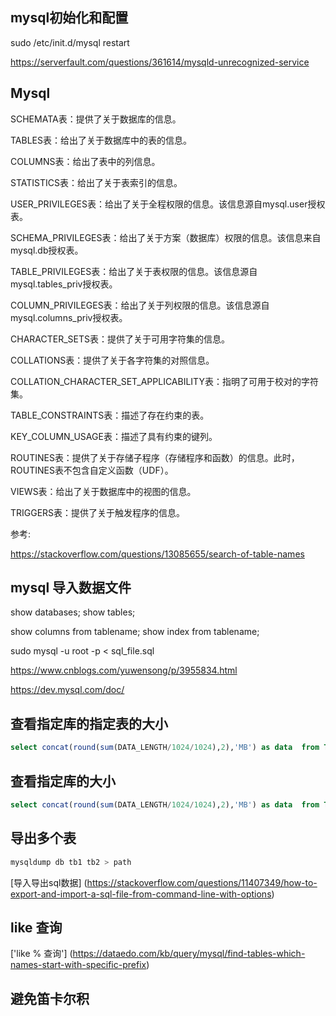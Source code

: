## mysql初始化和配置

sudo /etc/init.d/mysql restart

https://serverfault.com/questions/361614/mysqld-unrecognized-service



## Mysql

SCHEMATA表：提供了关于数据库的信息。

TABLES表：给出了关于数据库中的表的信息。

COLUMNS表：给出了表中的列信息。

STATISTICS表：给出了关于表索引的信息。

USER_PRIVILEGES表：给出了关于全程权限的信息。该信息源自mysql.user授权表。

SCHEMA_PRIVILEGES表：给出了关于方案（数据库）权限的信息。该信息来自mysql.db授权表。

TABLE_PRIVILEGES表：给出了关于表权限的信息。该信息源自mysql.tables_priv授权表。

COLUMN_PRIVILEGES表：给出了关于列权限的信息。该信息源自mysql.columns_priv授权表。

CHARACTER_SETS表：提供了关于可用字符集的信息。

COLLATIONS表：提供了关于各字符集的对照信息。

COLLATION_CHARACTER_SET_APPLICABILITY表：指明了可用于校对的字符集。

TABLE_CONSTRAINTS表：描述了存在约束的表。

KEY_COLUMN_USAGE表：描述了具有约束的键列。

ROUTINES表：提供了关于存储子程序（存储程序和函数）的信息。此时，ROUTINES表不包含自定义函数（UDF）。

VIEWS表：给出了关于数据库中的视图的信息。

TRIGGERS表：提供了关于触发程序的信息。

参考:

https://stackoverflow.com/questions/13085655/search-of-table-names


## mysql 导入数据文件

show databases;
show tables;

show columns from tablename;
show index from tablename;

sudo mysql -u root -p < sql_file.sql

https://www.cnblogs.com/yuwensong/p/3955834.html

https://dev.mysql.com/doc/


## 查看指定库的指定表的大小

```sql
select concat(round(sum(DATA_LENGTH/1024/1024),2),'MB') as data  from TABLES where table_schema='db_name' and table_name like 'xxx_%';
```

## 查看指定库的大小

```sql
select concat(round(sum(DATA_LENGTH/1024/1024),2),'MB') as data  from TABLES where table_schema='db_name';
```

## 导出多个表

```sh
mysqldump db tb1 tb2 > path
```

[导入导出sql数据] (https://stackoverflow.com/questions/11407349/how-to-export-and-import-a-sql-file-from-command-line-with-options)

## like 查询

['like % 查询'] (https://dataedo.com/kb/query/mysql/find-tables-which-names-start-with-specific-prefix)


## 避免笛卡尔积
